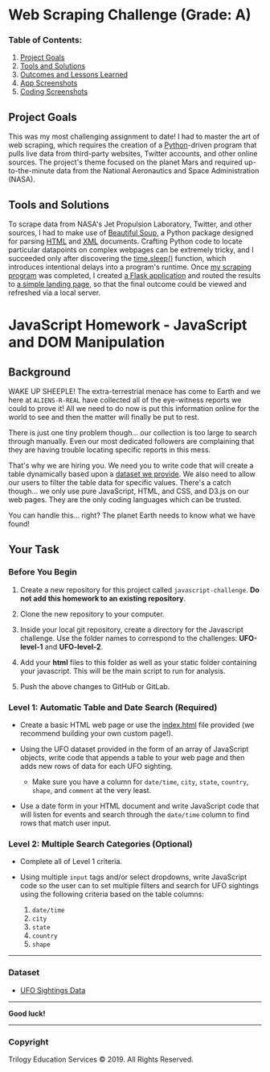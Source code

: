 # Web Scraping Challenge (Grade: A)
 
### Table of Contents:

 1. [Project Goals](#project-goals)
 2. [Tools and Solutions](#tools-and-solutions)
 3. [Outcomes and Lessons Learned](#outcomes-and-lessons-learned)
 4. [App Screenshots](#app-screenshots)
 5. [Coding Screenshots](#coding-screenshots)

## Project Goals
This was my most challenging assignment to date! I had to master the art of web scraping, which requires the creation of a <a href="https://www.python.org/">Python</a>-driven program that pulls live data from third-party websites, Twitter accounts, and other online sources. The project's theme focused on the planet Mars and required up-to-the-minute data from the National Aeronautics and Space Administration (NASA).

## Tools and Solutions
To scrape data from NASA's Jet Propulsion Laboratory, Twitter, and other sources, I had to make use of <a href="https://en.wikipedia.org/wiki/Beautiful_Soup_(HTML_parser)">Beautiful Soup</a>, a Python package designed for parsing <a href="https://en.wikipedia.org/wiki/HTML">HTML</a> and <a href="https://en.wikipedia.org/wiki/XML">XML</a> documents. Crafting Python code to locate particular datapoints on complex webpages can be extremely tricky, and I succeeded only after discovering the <a href="https://www.datacamp.com/community/tutorials/python-time-sleep?utm_source=adwords_ppc&utm_campaignid=1565261270&utm_adgroupid=67750485268&utm_device=c&utm_keyword=&utm_matchtype=b&utm_network=g&utm_adpostion=&utm_creative=295208661496&utm_targetid=aud-299261629574:dsa-429603003980&utm_loc_interest_ms=&utm_loc_physical_ms=9028322&gclid=Cj0KCQjw28T8BRDbARIsAEOMBcyqdyggLi4lUipH27YAIpdiHlKZ_lei9cjAy5jYoR2U91hlNKGeg2AaAiA2EALw_wcB">time.sleep()</a> function, which introduces intentional delays into a program's runtime. Once <a href="https://github.com/sonder74/web-scraping-challenge/blob/master/scrape_mars.py">my scraping program</a> was completed, I created <a href="https://github.com/sonder74/web-scraping-challenge/blob/master/app.py">a Flask application</a> and routed the results to <a href="https://github.com/sonder74/web-scraping-challenge/blob/master/screenshots/scrape_page_1.png">a simple landing page</a>, so that the final outcome could be viewed and refreshed via a local server.







# JavaScript Homework - JavaScript and DOM Manipulation

## Background

WAKE UP SHEEPLE! The extra-terrestrial menace has come to Earth and we here at `ALIENS-R-REAL` have collected all of the eye-witness reports we could to prove it! All we need to do now is put this information online for the world to see and then the matter will finally be put to rest.

There is just one tiny problem though... our collection is too large to search through manually. Even our most dedicated followers are complaining that they are having trouble locating specific reports in this mess.

That's why we are hiring you. We need you to write code that will create a table dynamically based upon a [dataset we provide](StarterCode/static/js/data.js). We also need to allow our users to filter the table data for specific values. There's a catch though... we only use pure JavaScript, HTML, and CSS, and D3.js on our web pages. They are the only coding languages which can be trusted.

You can handle this... right? The planet Earth needs to know what we have found!

## Your Task

### Before You Begin

1. Create a new repository for this project called `javascript-challenge`. **Do not add this homework to an existing repository**.

2. Clone the new repository to your computer.

3. Inside your local git repository, create a directory for the Javascript challenge. Use the folder names to correspond to the challenges: **UFO-level-1** and **UFO-level-2**.

4. Add your **html** files to this folder as well as your static folder containing your javascript. This will be the main script to run for analysis.

5. Push the above changes to GitHub or GitLab.

### Level 1: Automatic Table and Date Search (Required)

* Create a basic HTML web page or use the [index.html](StarterCode/index.html) file provided (we recommend building your own custom page!).

* Using the UFO dataset provided in the form of an array of JavaScript objects, write code that appends a table to your web page and then adds new rows of data for each UFO sighting.

  * Make sure you have a column for `date/time`, `city`, `state`, `country`, `shape`, and `comment` at the very least.

* Use a date form in your HTML document and write JavaScript code that will listen for events and search through the `date/time` column to find rows that match user input.

### Level 2: Multiple Search Categories (Optional)

* Complete all of Level 1 criteria.

* Using multiple `input` tags and/or select dropdowns, write JavaScript code so the user can to set multiple filters and search for UFO sightings using the following criteria based on the table columns:

  1. `date/time`
  2. `city`
  3. `state`
  4. `country`
  5. `shape`

- - -

### Dataset

* [UFO Sightings Data](StarterCode/static/js/data.js)

- - -

**Good luck!**

- - -

### Copyright

Trilogy Education Services © 2019. All Rights Reserved.
